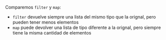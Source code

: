 Comparemos `filter` y `map`:

  * `filter` devuelve siempre una lista del mismo tipo que la orignal, pero pueden tener menos elementos
  * `map` puede devolver una lista de tipo diferente a la orignal, pero siempre tiene la misma cantidad de elementos